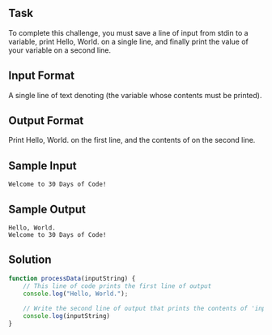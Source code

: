 ## Task
To complete this challenge, you must save a line of input from stdin to a variable, print Hello, World. on a single line, and finally print the value of your variable on a second line.

## Input Format

A single line of text denoting  (the variable whose contents must be printed).

## Output Format

Print Hello, World. on the first line, and the contents of  on the second line.

## Sample Input

`Welcome to 30 Days of Code!`

## Sample Output

```
Hello, World. 
Welcome to 30 Days of Code!
```

## Solution

```js
function processData(inputString) {
    // This line of code prints the first line of output
    console.log("Hello, World.");
    
    // Write the second line of output that prints the contents of 'inputString' here.
    console.log(inputString)
}
```